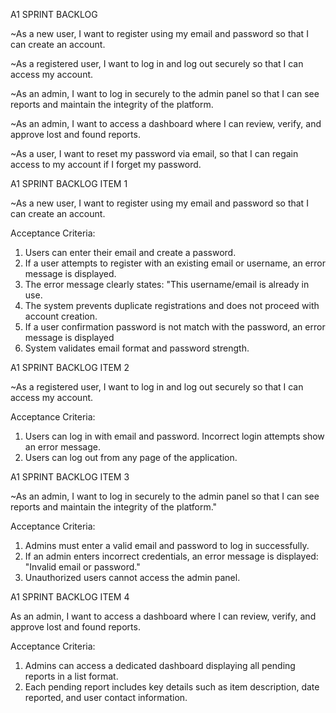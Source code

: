 A1 SPRINT BACKLOG


~As a new user, I want to register using my email and password so that I can create an account.

~As a registered user, I want to log in and log out securely so that I can access my account.

~As an admin, I want to log in securely to the admin panel so that I can see reports and maintain the integrity of the platform.

~As an admin, I want to access a dashboard where I can review, verify, and approve lost and found reports.

~As a user, I want to reset my password via email, so that I can regain access to my account if I forget my password.


A1 SPRINT BACKLOG ITEM 1

~As a new user, I want to register using my email and password so that I can create an account.

Acceptance Criteria:
1. Users can enter their email and create a password.
2. If a user attempts to register with an existing email or username, an error message is displayed.
3. The error message clearly states: "This username/email is already in use.
4. The system prevents duplicate registrations and does not proceed with account creation.
5. If a user confirmation password is not match with the password, an error message is displayed
6. System validates email format and password strength.





A1 SPRINT BACKLOG ITEM 2

~As a registered user, I want to log in and log out securely so that I can access my account.

Acceptance Criteria:
1. Users can log in with email and password.
Incorrect login attempts show an error message.
2. Users can log out from any page of the application.


A1 SPRINT BACKLOG ITEM 3

~As an admin, I want to log in securely to the admin panel so that I can see reports and maintain the integrity of the platform."

Acceptance Criteria:
1. Admins must enter a valid email and password to log in successfully.
2. If an admin enters incorrect credentials, an error message is displayed: "Invalid email or password."
3. Unauthorized users cannot access the admin panel.

A1 SPRINT BACKLOG ITEM 4

As an admin, I want to access a dashboard where I can review, verify, and approve lost and found reports.

Acceptance Criteria:
1. Admins can access a dedicated dashboard displaying all pending reports in a list format.
2. Each pending report includes key details such as item description, date reported, and user contact information.